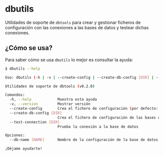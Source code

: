 # dbutils

Utilidades de soporte de `dbtools` para crear y gestionar ficheros de configuración con las conexiones a las bases de datos y testear dichas conexiones.

## ¿Cómo se usa?

Para saber cómo se usa `dbutils` lo mejor es consultar la ayuda:

```bash
$ dbutils --help

Uso: dbutils (-h | -v | --create-config | --create-db-config [DIR] | --test-connection [DIR]) [--db-name [NAME]]

Utilidades de soporte de dbtools (v0.2.0)

Comandos:
  -h, --help            Muestra esta ayuda
  -v, --version         Mostrar versión
  --create-config       Crea el fichero de configuración (por defecto: C:\Users\{user}\.dbtools\config.ini)
  --create-db-config [DIR]
                        Crea el fichero de configuración de las bases de datos (por defecto: C:\Users\{user}\.dbtools\dbtools.ini)
  --test-connection [DIR]
                        Prueba la conexión a la base de datos

Opciones:
  --db-name [NAME]      Nombre de la configuración de la base de datos

¡Déjame ayudarte!
```

